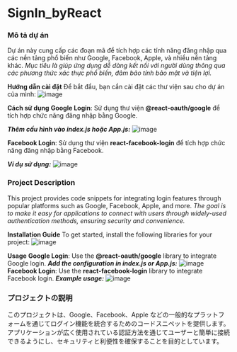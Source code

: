 ﻿# SignIn_byReact

### Mô tả dự án

Dự án này cung cấp các đoạn mã để tích hợp các tính năng đăng nhập qua các nền tảng phổ biến như Google, Facebook, Apple, và nhiều nền tảng khác.
*Mục tiêu là giúp ứng dụng dễ dàng kết nối với người dùng thông qua các phương thức xác thực phổ biến, đảm bảo tính bảo mật và tiện lợi.*

**Hướng dẫn cài đặt**
Để bắt đầu, bạn cần cài đặt các thư viện sau cho dự án của mình:
![image](https://github.com/user-attachments/assets/1db960c7-b5c9-446f-a16f-fd37b31231ac)

**Cách sử dụng**
**Google Login**: Sử dụng thư viện **@react-oauth/google** để tích hợp chức năng đăng nhập bằng Google.

***Thêm cấu hình vào index.js hoặc App.js:***
![image](https://github.com/user-attachments/assets/3903586c-8b48-4ade-9409-4ed5c7e794b1)

**Facebook Login**: Sử dụng thư viện **react-facebook-login** để tích hợp chức năng đăng nhập bằng Facebook.

***Ví dụ sử dụng:***
![image](https://github.com/user-attachments/assets/3c122c1b-fae5-4fd8-8ac2-d6be842b437a)


### Project Description

This project provides code snippets for integrating login features through popular platforms such as Google, Facebook, Apple, and more.
*The goal is to make it easy for applications to connect with users through widely-used authentication methods, ensuring security and convenience.*

**Installation Guide**
To get started, install the following libraries for your project:
![image](https://github.com/user-attachments/assets/1db960c7-b5c9-446f-a16f-fd37b31231ac)

**Usage**
**Google Login**: Use the **@react-oauth/google** library to integrate Google login.
***Add the configuration in index.js or App.js:***
![image](https://github.com/user-attachments/assets/3903586c-8b48-4ade-9409-4ed5c7e794b1)
**Facebook Login**: Use the **react-facebook-login** library to integrate Facebook login.
***Example usage:***
![image](https://github.com/user-attachments/assets/3c122c1b-fae5-4fd8-8ac2-d6be842b437a)


### プロジェクトの説明

このプロジェクトは、Google、Facebook、Apple などの一般的なプラットフォームを通じてログイン機能を統合するためのコードスニペットを提供します。
アプリケーションが広く使用されている認証方法を通じてユーザーと簡単に接続できるようにし、セキュリティと利便性を確保することを目的としています。

